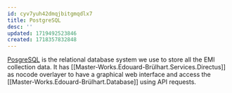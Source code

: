 ```yaml
---
id: cyv7yuh42dmqjbitgmqdlx7
title: PostgreSQL
desc: ''
updated: 1719492523846
created: 1718357832848
---
```


[PosgreSQL](https://www.postgresql.org/) is the relational database system we use to store all the EMI collection data. It has [[Master-Works.Edouard-Brülhart.Services.Directus]] as nocode overlayer to have a graphical web interface and access the [[Master-Works.Edouard-Brülhart.Database]] using API requests.